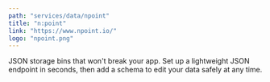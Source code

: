 ```yaml
---
path: "services/data/npoint"
title: "n:point"
link: "https://www.npoint.io/"
logo: "npoint.png"
---
```


JSON storage bins that won't break your app. Set up a lightweight JSON endpoint in seconds, then add a schema to edit your data safely at any time.
